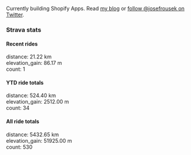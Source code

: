 Currently building Shopify Apps. Read [my blog](https://blog.rousek.name/) or [follow @josefrousek on Twitter](https://twitter.com/josefrousek).

### Strava stats

<!-- strava_stats starts -->
#### Recent rides

distance: 21.22 km  
elevation_gain: 86.17 m  
count: 1


#### YTD ride totals

distance: 524.40 km  
elevation_gain: 2512.00 m  
count: 34


#### All ride totals

distance: 5432.65 km  
elevation_gain: 51925.00 m  
count: 530


<!-- strava_stats ends -->